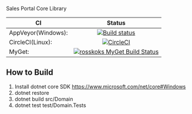 Sales Portal Core Library

|    CI    |      Status   |
|----------|:-------------:|
| AppVeyor(Windows): |  [![Build status](https://ci.appveyor.com/api/projects/status/3jyp1qi1l61atml4?svg=true)](https://ci.appveyor.com/project/dominikus1993/core) |
| CircleCI(Linux): |  [![CircleCI](https://circleci.com/gh/DesignMobileApplicationsWEEIA/Core.svg?style=svg)](https://circleci.com/gh/DesignMobileApplicationsWEEIA/Core) |
| MyGet: | [![rosskoks MyGet Build Status](https://www.myget.org/BuildSource/Badge/rosskoks?identifier=2cee9f18-c6ef-4375-b545-af48f27bb951)](https://www.myget.org/) |
## How to Build
1. Install dotnet core SDK https://www.microsoft.com/net/core#Windows
2. dotnet restore 
3. dotnet build src/Domain
4. dotnet test test/Domain.Tests